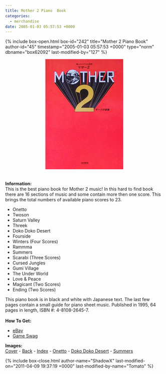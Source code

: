 ```yaml
---
title: Mother 2 Piano  Book
categories:
  - merchandise
date: 2005-01-03 05:57:53 +0000
---
```

{% include box-open.html box-id="242" title="Mother 2 Piano Book" author-id="45" timestamp="2005-01-03 05:57:53 +0000" type="norm" dbname="box62092" last-modified-by="127" %}
	<center>
	<img src="/merchandise/images/m2pb_title.jpg" border="0" alt="Mother 2 Piano Book" />
	</center>
	<br /><br />
	<b>Information:</b>
	<br />
	This is the best piano book for Mother 2 music! In this hard to find book there are 16 
	sections of music and some contain more then one score. This brings the total numbers of 
	available piano scores to 23.
	<ul>
	<li>Onetto</li>
	<li>Twoson</li>
	<li>Saturn Valley</li>
	<li>Threek</li>
	<li>Doko Doko Desert</li>
	<li>Fourside</li>
	<li>Winters (Four Scores)</li>
	<li>Rammma</li>
	<li>Summers</li>
	<li>Scarabi (Three Scores)</li>
	<li>Cursed Jungles</li>
	<li>Gumi Village</li>
	<li>The Under World</li>
	<li>Love & Peace</li>
	<li>Magicant (Two Scores)</li>
	<li>Ending (Two Scores)</li>
	</ul>
	This piano book is in black and white with Japanese text. The last few pages contain a 
	small guide for piano sheet music. Published in 1995, 64 pages in length, 
	ISBN #: 4-8108-2645-7.
	<br /><br />
	<b>How To Get:</b>
	<ul>
	<li><a href="http://www.ebay.com">eBay</a></li>
        <li><a href="http://gameswag.com/view/mother-2-piano-book/">Game Swag</a></li>
	</ul>
	<b>Images:</b>
	<br />
	<a href="/merchandise/images/m2pb_cover.jpg">Cover</a> - <a href="/merchandise/images/m2pb_back.jpg">Back</a> - <a href="/merchandise/images/m2pb_p2-3.jpg">Index</a> - 
	<a href="/merchandise/images/m2pb_p4-5.jpg">Onetto</a> - <a href="/merchandise/images/m2pb_p12-13.jpg">Doko Doko Desert</a> - <a href="/merchandise/images/m2pb_p26-27.jpg">Summers</a>

{% include box-close.html author-name="ShadowX" last-modified-on="2011-04-09 19:37:19 +0000" last-modified-by-name="Tomato" %}
